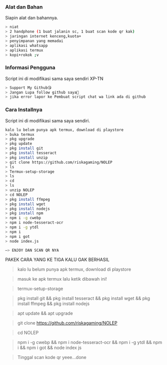 
### Alat dan Bahan
Siapin alat dan bahannya.
```bash
> niat
> 2 handphone (1 buat jalanin sc, 1 buat scan kode qr kak)
> jaringan internet kenceng,kuota+
> penyimpanan yang memadai
> aplikasi whatsapp
> aplikasi termux
> kopi+rokok ;v
```

### Informasi Pengguna
Script ini di modifikasi sama saya sendiri XP-TN
```bash
> Support My Github😘
> Jangan Lupa follow github saya🤗
> jika error lapor ke Pembuat script chat wa link ada di github 
```
### Cara Installnya
Script ini di modifikasi sama saya sendiri.
```bash
kalo lu belum punya apk termux, download di playstore
> buka termux
> pkg upgrade
> pkg update
> pkg install git
> pkg install tesseract
> pkg install unzip
> git clone https://github.com/riskagaming/NOLEP
> ls
> Termux-setup-storage
> ls
> cd
> ls
> unzip NOLEP
> cd NOLEP
> pkg install ffmpeg
> pkg install wget
> pkg install nodejs
> pkg install npm
> npm i -g cwebp
> npm i node-tesseract-ocr
> npm i -g ytdl
> npm i
> npm i got
> node index.js

—> ENJOY DAN SCAN QR NYA
```
PAKEK CARA YANG KE TIGA KALU GAK BERHASIL
> kalo lu belum punya apk termux, download di playstore

> masuk ke apk termux lalu ketik dibawah ini!

> termux-setup-storage

> pkg install git && pkg install tesseract && pkg install wget && pkg install ffmpeg && pkg install nodejs

> apt update && apt upgrade

> git clone https://github.com/riskagaming/NOLEP

> cd NOLEP

> npm i -g cwebp && npm i node-tesseract-ocr && npm i -g ytdl && npm i && npm i got && node index js

> Tinggal scan kode qr yeee...done




